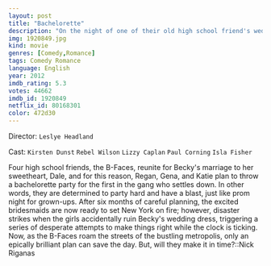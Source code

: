 ```yaml
---
layout: post
title: "Bachelorette"
description: "On the night of one of their old high school friend's wedding three irresponsible and capricious bridesmaids reunite for one last bachelorette bacchanal in the Big Apple. They unintentionally create a mess of their best friend Becky's wedding dress, before she marries her sweetheart Dale. They attempt to repair the situation by spending the evening before and morning of the wedding desperate to get the dress to Becky on time before the wedding starts, whilst discovering themselves and what they .."
img: 1920849.jpg
kind: movie
genres: [Comedy,Romance]
tags: Comedy Romance 
language: English
year: 2012
imdb_rating: 5.3
votes: 44662
imdb_id: 1920849
netflix_id: 80168301
color: 472d30
---
```

Director: `Leslye Headland`  

Cast: `Kirsten Dunst` `Rebel Wilson` `Lizzy Caplan` `Paul Corning` `Isla Fisher` 

Four high school friends, the B-Faces, reunite for Becky's marriage to her sweetheart, Dale, and for this reason, Regan, Gena, and Katie plan to throw a bachelorette party for the first in the gang who settles down. In other words, they are determined to party hard and have a blast, just like prom night for grown-ups. After six months of careful planning, the excited bridesmaids are now ready to set New York on fire; however, disaster strikes when the girls accidentally ruin Becky's wedding dress, triggering a series of desperate attempts to make things right while the clock is ticking. Now, as the B-Faces roam the streets of the bustling metropolis, only an epically brilliant plan can save the day. But, will they make it in time?::Nick Riganas